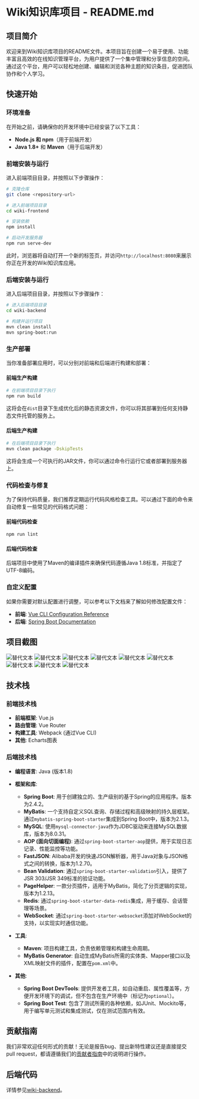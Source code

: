 # Wiki知识库项目 - README.md

## 项目简介
欢迎来到Wiki知识库项目的README文件。本项目旨在创建一个易于使用、功能丰富且高效的在线知识管理平台，为用户提供了一个集中管理和分享信息的空间。通过这个平台，用户可以轻松地创建、编辑和浏览各种主题的知识条目，促进团队协作和个人学习。

## 快速开始

### 环境准备
在开始之前，请确保你的开发环境中已经安装了以下工具：
- **Node.js 和 npm**（用于前端开发）
- **Java 1.8+** 和 **Maven**（用于后端开发）

### 前端安装与运行
进入前端项目目录，并按照以下步骤操作：

```bash
# 克隆仓库
git clone <repository-url>

# 进入前端项目目录
cd wiki-frontend

# 安装依赖
npm install

# 启动开发服务器
npm run serve-dev
```

此时，浏览器将自动打开一个新的标签页，并访问`http://localhost:8080`来展示你正在开发的Wiki知识库应用。

### 后端安装与运行
进入后端项目目录，并按照以下步骤操作：

```bash
# 进入后端项目目录
cd wiki-backend

# 构建并运行项目
mvn clean install
mvn spring-boot:run
```

### 生产部署
当你准备部署应用时，可以分别对前端和后端进行构建和部署：

#### 前端生产构建
```bash
# 在前端项目目录下执行
npm run build
```

这将会在`dist`目录下生成优化后的静态资源文件，你可以将其部署到任何支持静态文件托管的服务上。

#### 后端生产构建
```bash
# 在后端项目目录下执行
mvn clean package -DskipTests
```

这将会生成一个可执行的JAR文件，你可以通过命令行运行它或者部署到服务器上。

### 代码检查与修复
为了保持代码质量，我们推荐定期运行代码风格检查工具。可以通过下面的命令来自动修复一些常见的代码格式问题：

#### 前端代码检查
```bash
npm run lint
```

#### 后端代码检查
后端项目中使用了Maven的编译插件来确保代码遵循Java 1.8标准，并指定了UTF-8编码。

### 自定义配置
如果你需要对默认配置进行调整，可以参考以下文档来了解如何修改配置文件：
- **前端**: [Vue CLI Configuration Reference](https://cli.vuejs.org/config/)
- **后端**: [Spring Boot Documentation](https://docs.spring.io/spring-boot/docs/current/reference/html/)

## 项目截图
![替代文本](img/Snipaste_2024-11-30_19-49-55.png)
![替代文本](img/Snipaste_2024-11-30_19-50-09.png)
![替代文本](img/Snipaste_2024-11-30_19-50-26.png)
![替代文本](img/Snipaste_2024-11-30_19-50-41.png)
![替代文本](img/Snipaste_2024-11-30_19-55-37.png)
![替代文本](img/Snipaste_2024-11-30_19-55-54.png)
![替代文本](img/Snipaste_2024-11-30_19-56-07.png)
![替代文本](img/Snipaste_2024-11-30_19-56-07.png)
![替代文本](img/Snipaste_2024-11-30_19-56-56.png)

## 技术栈

### 前端技术栈
- **前端框架**: Vue.js
- **路由管理**: Vue Router
- **构建工具**: Webpack (通过Vue CLI)
- **其他**: Echarts图表

### 后端技术栈
- **编程语言**: Java (版本1.8)
- **框架和库**:
    - **Spring Boot**: 用于创建独立的、生产级别的基于Spring的应用程序。版本为2.4.2。
    - **MyBatis**: 一个支持自定义SQL查询、存储过程和高级映射的持久层框架。通过`mybatis-spring-boot-starter`集成到Spring Boot中，版本为2.1.3。
    - **MySQL**: 使用`mysql-connector-java`作为JDBC驱动来连接MySQL数据库，版本为8.0.31。
    - **AOP (面向切面编程)**: 通过`spring-boot-starter-aop`提供，用于实现日志记录、性能监控等功能。
    - **FastJSON**: Alibaba开发的快速JSON解析器，用于Java对象与JSON格式之间的转换，版本为1.2.70。
    - **Bean Validation**: 通过`spring-boot-starter-validation`引入，提供了JSR 303/JSR 349标准的验证功能。
    - **PageHelper**: 一款分页插件，适用于MyBatis，简化了分页逻辑的实现，版本为1.2.13。
    - **Redis**: 通过`spring-boot-starter-data-redis`集成，用于缓存、会话管理等场景。
    - **WebSocket**: 通过`spring-boot-starter-websocket`添加对WebSocket的支持，以实现实时通信功能。

- **工具**:
    - **Maven**: 项目构建工具，负责依赖管理和构建生命周期。
    - **MyBatis Generator**: 自动生成MyBatis所需的实体类、Mapper接口以及XML映射文件的插件，配置在`pom.xml`中。

- **其他**:
    - **Spring Boot DevTools**: 提供开发者工具，如自动重启、属性覆盖等，方便开发环境下的调试，但不包含在生产环境中（标记为`optional`）。
    - **Spring Boot Test**: 包含了测试所需的各种依赖，如JUnit、Mockito等，用于编写单元测试和集成测试，仅在测试范围内有效。

## 贡献指南
我们非常欢迎任何形式的贡献！无论是报告bug、提出新特性建议还是直接提交pull request，都请遵循我们的[贡献者指南](CONTRIBUTING.md)中的说明进行操作。

## 后端代码
详情参见[wiki-backend]([LICENSE](https://github.com/programmerloverun/wiki_backend))。

